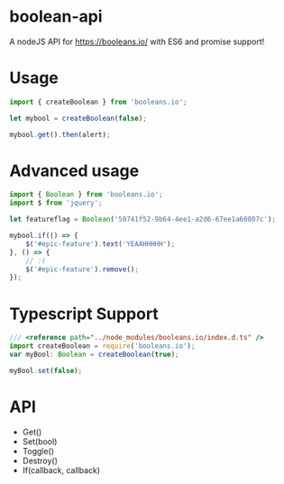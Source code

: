 # boolean-api
A nodeJS API for https://booleans.io/ with ES6 and promise support!

# Usage
```javascript
import { createBoolean } from 'booleans.io';

let mybool = createBoolean(false);

mybool.get().then(alert);
```

# Advanced usage
```javascript
import { Boolean } from 'booleans.io';
import $ from 'jquery';

let featureflag = Boolean('50741f52-9b64-4ee1-a2d6-67ee1a60807c');

mybool.if(() => {
    $('#epic-feature').text('YEAAHHHHH');
}, () => {
    // :(
    $('#epic-feature').remove();
});
```

# Typescript Support
```javascript
/// <reference path="../node_modules/booleans.io/index.d.ts" />
import createBoolean = require('booleans.io');
var myBool: Boolean = createBoolean(true);

myBool.set(false);
```

# API
- Get()
- Set(bool)
- Toggle()
- Destroy()
- If(callback, callback)